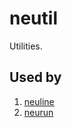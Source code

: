 # neutil
Utilities.

## Used by

1. [neuline](https://github.com/Neur1n/neuline)
2. [neurun](https://github.com/Neur1n/neurun)
